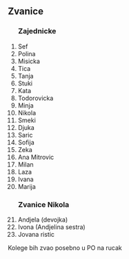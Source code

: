 
## Zvanice



<ol>

### Zajednicke

<li>Sef</li>
<li>Polina</li>
<li>Misicka</li>
<li>Tica</li>
<li>Tanja</li>
<li>Stuki</li>
<li>Kata</li>
<li>Todorovicka</li>
<li>Minja</li>
<li>Nikola</li>
<li>Smeki</li>
<li>Djuka</li>
<li>Saric</li>
<li>Sofija</li>
<li>Zeka</li>
<li>Ana Mitrovic</li>
<li>Milan</li>
<li>Laza</li>
<li>Ivana</li>
<li>Marija</li>

### Zvanice Nikola

<li>Andjela (devojka)</li>
<li>Ivona (Andjelina sestra)</li>
<li>Jovana ristic</li>
</ol>

Kolege bih zvao posebno u PO na rucak